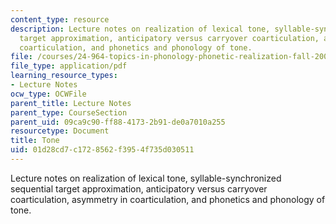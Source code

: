```yaml
---
content_type: resource
description: Lecture notes on realization of lexical tone, syllable-synchronized sequential
  target approximation, anticipatory versus carryover coarticulation, asymmetry in
  coarticulation, and phonetics and phonology of tone.
file: /courses/24-964-topics-in-phonology-phonetic-realization-fall-2006/01d28cd7c1728562f3954f735d030511_MIT24_964F06_lec09_tone.pdf
file_type: application/pdf
learning_resource_types:
- Lecture Notes
ocw_type: OCWFile
parent_title: Lecture Notes
parent_type: CourseSection
parent_uid: 09ca9c90-ff88-4173-2b91-de0a7010a255
resourcetype: Document
title: Tone
uid: 01d28cd7-c172-8562-f395-4f735d030511
---
```

Lecture notes on realization of lexical tone, syllable-synchronized sequential target approximation, anticipatory versus carryover coarticulation, asymmetry in coarticulation, and phonetics and phonology of tone.

